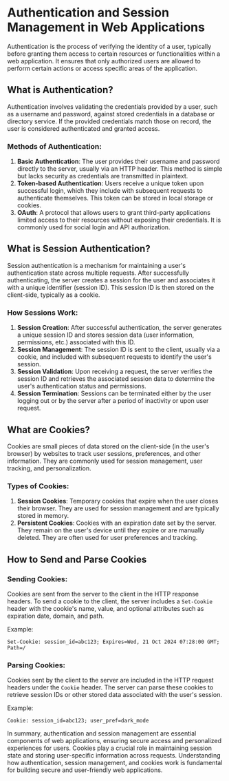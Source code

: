 # Authentication and Session Management in Web Applications

Authentication is the process of verifying the identity of a user, typically before granting them access to certain resources or functionalities within a web application. It ensures that only authorized users are allowed to perform certain actions or access specific areas of the application.

## What is Authentication?

Authentication involves validating the credentials provided by a user, such as a username and password, against stored credentials in a database or directory service. If the provided credentials match those on record, the user is considered authenticated and granted access.

### Methods of Authentication:

1. **Basic Authentication**: The user provides their username and password directly to the server, usually via an HTTP header. This method is simple but lacks security as credentials are transmitted in plaintext.
2. **Token-based Authentication**: Users receive a unique token upon successful login, which they include with subsequent requests to authenticate themselves. This token can be stored in local storage or cookies.
3. **OAuth**: A protocol that allows users to grant third-party applications limited access to their resources without exposing their credentials. It is commonly used for social login and API authorization.

## What is Session Authentication?

Session authentication is a mechanism for maintaining a user's authentication state across multiple requests. After successfully authenticating, the server creates a session for the user and associates it with a unique identifier (session ID). This session ID is then stored on the client-side, typically as a cookie.

### How Sessions Work:

1. **Session Creation**: After successful authentication, the server generates a unique session ID and stores session data (user information, permissions, etc.) associated with this ID.
2. **Session Management**: The session ID is sent to the client, usually via a cookie, and included with subsequent requests to identify the user's session.
3. **Session Validation**: Upon receiving a request, the server verifies the session ID and retrieves the associated session data to determine the user's authentication status and permissions.
4. **Session Termination**: Sessions can be terminated either by the user logging out or by the server after a period of inactivity or upon user request.

## What are Cookies?

Cookies are small pieces of data stored on the client-side (in the user's browser) by websites to track user sessions, preferences, and other information. They are commonly used for session management, user tracking, and personalization.

### Types of Cookies:

1. **Session Cookies**: Temporary cookies that expire when the user closes their browser. They are used for session management and are typically stored in memory.
2. **Persistent Cookies**: Cookies with an expiration date set by the server. They remain on the user's device until they expire or are manually deleted. They are often used for user preferences and tracking.

## How to Send and Parse Cookies

### Sending Cookies:

Cookies are sent from the server to the client in the HTTP response headers. To send a cookie to the client, the server includes a `Set-Cookie` header with the cookie's name, value, and optional attributes such as expiration date, domain, and path.

Example:
```
Set-Cookie: session_id=abc123; Expires=Wed, 21 Oct 2024 07:28:00 GMT; Path=/
```

### Parsing Cookies:

Cookies sent by the client to the server are included in the HTTP request headers under the `Cookie` header. The server can parse these cookies to retrieve session IDs or other stored data associated with the user's session.

Example:
```
Cookie: session_id=abc123; user_pref=dark_mode
```

In summary, authentication and session management are essential components of web applications, ensuring secure access and personalized experiences for users. Cookies play a crucial role in maintaining session state and storing user-specific information across requests. Understanding how authentication, session management, and cookies work is fundamental for building secure and user-friendly web applications.
